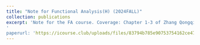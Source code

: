 ```yaml
---
title: "Note for Functional Analysis(H) (2024FALL)"
collection: publications
excerpt: 'Note for the FA course. Coverage: Chapter 1-3 of Zhang Qongqing's textbook.
'
paperurl: 'https://icourse.club/uploads/files/83794b785e90753754162ce4742f92362ed25420.pdf'
---
```


